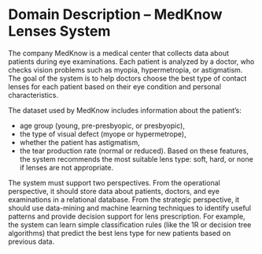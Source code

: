 # Domain Description – MedKnow Lenses System

The company MedKnow is a medical center that collects data about patients during eye examinations. Each patient is analyzed by a doctor, who checks vision problems such as myopia, hypermetropia, or astigmatism. The goal of the system is to help doctors choose the best type of contact lenses for each patient based on their eye condition and personal characteristics.

The dataset used by MedKnow includes information about the patient’s:
- age group (young, pre-presbyopic, or presbyopic), 
- the type of visual defect (myope or hypermetrope), 
- whether the patient has astigmatism,
- the tear production rate (normal or reduced). 
Based on these features, the system recommends the most suitable lens type: soft, hard, or none if lenses are not appropriate.

The system must support two perspectives. From the operational perspective, it should store data about patients, doctors, and eye examinations in a relational database. From the strategic perspective, it should use data-mining and machine learning techniques to identify useful patterns and provide decision support for lens prescription. For example, the system can learn simple classification rules (like the 1R or decision tree algorithms) that predict the best lens type for new patients based on previous data.